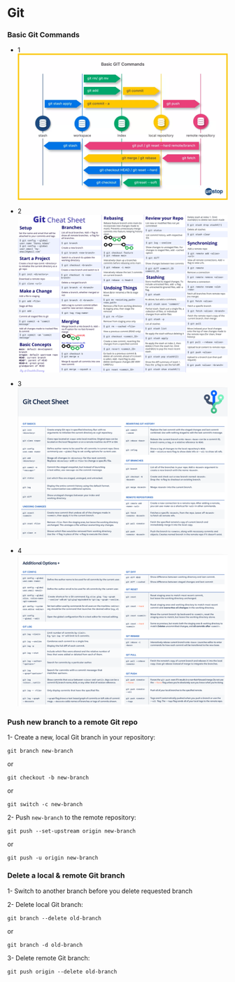 # Git
### Basic Git Commands
- 1
![alt text](https://github.com/Ar3en13/Learn/blob/main/Git/img/git_01.webp?raw=true "Basic Git Commands 1")

- 2
![alt text](https://github.com/Ar3en13/Learn/blob/main/Git/img/git_02.png?raw=true  "Basic Git Commands 2")

- 3
![alt text](https://github.com/Ar3en13/Learn/blob/main/Git/img/git_03.png?raw=true  "Basic Git Commands 3")

- 4
![alt text](https://github.com/Ar3en13/Learn/blob/main/Git/img/git_04.png?raw=true  "Basic Git Commands 4")

### Push new branch to a remote Git repo
1- Create a new, local Git branch in your repository:
```
git branch new-branch
```
or
```
git checkout -b new-branch
```
or
```
git switch -c new-branch
```
2- Push `new-branch` to the remote repository:
```
git push --set-upstream origin new-branch
```
or
```
git push -u origin new-branch
```
### Delete a local & remote Git branch 
1- Switch to another branch before you delete requested branch

2- Delete local Git branch:
```
git branch --delete old-branch
```
or
```
git branch -d old-branch
```
3- Delete remote Git branch:
```
git push origin --delete old-branch
```